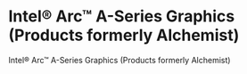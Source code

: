 # Intel® Arc™ A-Series Graphics (Products formerly Alchemist)

Intel® Arc™ A-Series Graphics (Products formerly Alchemist)
